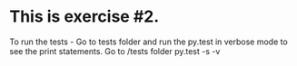 # This is exercise #2.
To run the tests - Go to tests folder and run the py.test in verbose mode to see the print statements.
Go to /tests folder
py.test -s -v 
